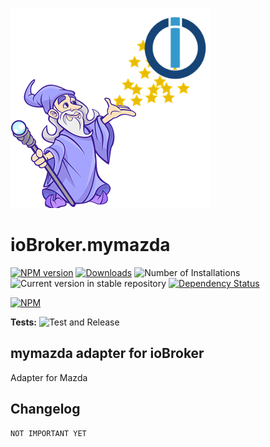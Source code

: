 ![Logo](admin/mymazda.png)
# ioBroker.mymazda

[![NPM version](https://img.shields.io/npm/v/iobroker.mymazda.svg)](https://www.npmjs.com/package/iobroker.mymazda)
[![Downloads](https://img.shields.io/npm/dm/iobroker.mymazda.svg)](https://www.npmjs.com/package/iobroker.mymazda)
![Number of Installations](https://iobroker.live/badges/mymazda-installed.svg)
![Current version in stable repository](https://iobroker.live/badges/mymazda-stable.svg)
[![Dependency Status](https://img.shields.io/david/Craftoncu/iobroker.mymazda.svg)](https://david-dm.org/Craftoncu/iobroker.mymazda)

[![NPM](https://nodei.co/npm/iobroker.mymazda.png?downloads=true)](https://nodei.co/npm/iobroker.mymazda/)

**Tests:** ![Test and Release](https://github.com/Craftoncu/ioBroker.mymazda/workflows/Test%20and%20Release/badge.svg)

## mymazda adapter for ioBroker

Adapter for Mazda

## Changelog

	NOT IMPORTANT YET 

